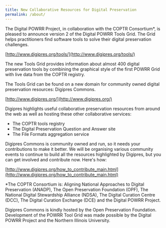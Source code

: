 ```yaml
---
title: New Collaborative Resources for Digital Preservation
permalink: /about/
---
```

The Digital POWRR Project, in collaboration with the COPTR Consortium*, is pleased to announce version 2 of the Digital POWRR Tools Grid. The Grid helps practitioners find software tools to solve their digital preservation challenges.

[http://www.digipres.org/tools/](http://www.digipres.org/tools/)

The new Tools Grid provides information about almost 400 digital preservation tools by combining the graphical style of the first POWRR Grid with live data from the COPTR registry.

The Tools Grid can be found on a new domain for community owned digital preservation resources: Digipres Commons.

[http://www.digipres.org/](http://www.digipres.org/)

Digipres highlights useful collaborative preservation resources from around the web as well as hosting these other collaborative services:
* The COPTR tools registry
* The Digital Preservation Question and Answer site
* The File Formats aggregation service

Digipres Commons is community owned and run, so it needs your contributions to make it better. We will be organising various community events to continue to build all the resources highlighted by Digipres, but you can get involved and contribute now. Here's how:

[http://www.digipres.org/how_to_contribute_main.html](http://www.digipres.org/how_to_contribute_main.html)

*The COPTR Consortium is: Aligning National Approaches to Digital Preservation (ANADP), The Open Preservation Foundation (OPF), The National Digital Stewardship Alliance (NDSA), The Digital Curation Centre (DCC), The Digital Curation Exchange (DCE) and the Digital POWRR Project.

Digipres Commons is kindly hosted by the Open Preservation Foundation. Development of the POWRR Tool Grid was made possible by the Digital POWRR Project and the Northern Illinois University.
